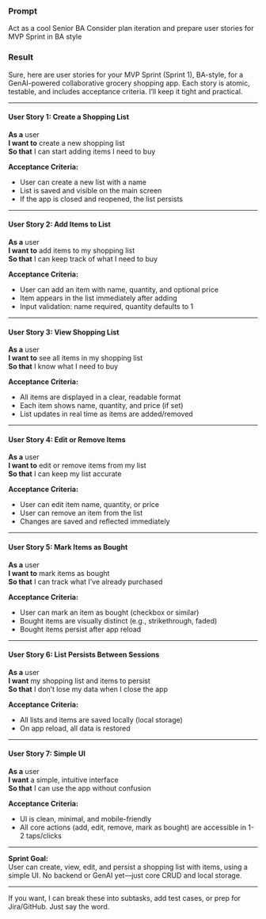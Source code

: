 ### Prompt

Act as a cool Senior BA
Consider plan iteration and prepare user stories for  MVP Sprint in BA style

### Result

Sure, here are user stories for your MVP Sprint (Sprint 1), BA-style, for a GenAI-powered collaborative grocery shopping app. Each story is atomic, testable, and includes acceptance criteria. I’ll keep it tight and practical.

---

#### User Story 1: Create a Shopping List

**As a** user  
**I want to** create a new shopping list  
**So that** I can start adding items I need to buy

**Acceptance Criteria:**
- User can create a new list with a name
- List is saved and visible on the main screen
- If the app is closed and reopened, the list persists

---

#### User Story 2: Add Items to List

**As a** user  
**I want to** add items to my shopping list  
**So that** I can keep track of what I need to buy

**Acceptance Criteria:**
- User can add an item with name, quantity, and optional price
- Item appears in the list immediately after adding
- Input validation: name required, quantity defaults to 1

---

#### User Story 3: View Shopping List

**As a** user  
**I want to** see all items in my shopping list  
**So that** I know what I need to buy

**Acceptance Criteria:**
- All items are displayed in a clear, readable format
- Each item shows name, quantity, and price (if set)
- List updates in real time as items are added/removed

---

#### User Story 4: Edit or Remove Items

**As a** user  
**I want to** edit or remove items from my list  
**So that** I can keep my list accurate

**Acceptance Criteria:**
- User can edit item name, quantity, or price
- User can remove an item from the list
- Changes are saved and reflected immediately

---

#### User Story 5: Mark Items as Bought

**As a** user  
**I want to** mark items as bought  
**So that** I can track what I’ve already purchased

**Acceptance Criteria:**
- User can mark an item as bought (checkbox or similar)
- Bought items are visually distinct (e.g., strikethrough, faded)
- Bought items persist after app reload

---

#### User Story 6: List Persists Between Sessions

**As a** user  
**I want** my shopping list and items to persist  
**So that** I don’t lose my data when I close the app

**Acceptance Criteria:**
- All lists and items are saved locally (local storage)
- On app reload, all data is restored

---

#### User Story 7: Simple UI

**As a** user  
**I want** a simple, intuitive interface  
**So that** I can use the app without confusion

**Acceptance Criteria:**
- UI is clean, minimal, and mobile-friendly
- All core actions (add, edit, remove, mark as bought) are accessible in 1-2 taps/clicks

---

**Sprint Goal:**  
User can create, view, edit, and persist a shopping list with items, using a simple UI. No backend or GenAI yet—just core CRUD and local storage.

---

If you want, I can break these into subtasks, add test cases, or prep for Jira/GitHub. Just say the word.
